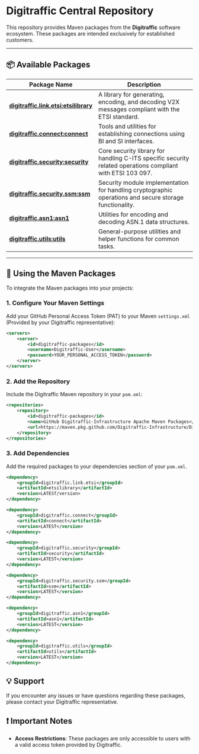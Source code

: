 # Digitraffic Central Repository

This repository provides Maven packages from the **Digitraffic** software ecosystem. These packages are intended exclusively for established customers.

---

## 📦 Available Packages

| **Package Name**                           | **Description**                                                                 |
|--------------------------------------------|---------------------------------------------------------------------------------|
| **[digitraffic.link.etsi:etsilibrary](../ETSILibrary.md)**      | A library for generating, encoding, and decoding V2X messages compliant with the ETSI standard.                               |
| **[digitraffic.connect:connect](../Connect.md)**            | Tools and utilities for establishing connections using BI and SI interfaces.           |
| **[digitraffic.security:security](../Security.md)**          | Core security library for handling C-ITS specific security related operations compliant with ETSI 103 097.     |
| **[digitraffic.security.ssm:ssm](../SoftwareSecurityModule.md)**           | Security module implementation for handling cryptographic operations and secure storage functionality.                              |
| **[digitraffic.asn1:asn1](../ASN1.md)**                  | Utilities for encoding and decoding ASN.1 data structures.                     |
| **[digitraffic.utils:utils](../Utils.md)**                | General-purpose utilities and helper functions for common tasks.   |

---

## 🔧 Using the Maven Packages

To integrate the Maven packages into your projects:

### 1. Configure Your Maven Settings
Add your GitHub Personal Access Token (PAT) to your Maven `settings.xml` (Provided by your Digitraffic representative):
```xml
<servers>
    <server>
        <id>digitraffic-packages</id>
        <username>Digitraffic-User</username>
        <password>YOUR_PERSONAL_ACCESS_TOKEN</password>
    </server>
</servers>
```
### 2. Add the Repository
Include the Digitraffic Maven repository in your `pom.xml`:
```xml
<repositories>
    <repository>
        <id>digitraffic-packages</id>
        <name>GitHub Digitraffic-Infrastructure Apache Maven Packages</name>
        <url>https://maven.pkg.github.com/Digitraffic-Infrastructure/Digitraffic.CentralRepository</url>
    </repository>
</repositories>
```
### 3. Add Dependencies
Add the required packages to your dependencies section of your `pom.xml`.
```xml
<dependency>
    <groupId>digitraffic.link.etsi</groupId>
    <artifactId>etsilibrary</artifactId>
    <version>LATEST/version>
</dependency>
```
```xml
<dependency>
    <groupId>digitraffic.connect</groupId>
    <artifactId>connect</artifactId>
    <version>LATEST</version>
</dependency>
```
```xml
<dependency>
    <groupId>digitraffic.security</groupId>
    <artifactId>security</artifactId>
    <version>LATEST</version>
</dependency>
```
```xml
<dependency>
    <groupId>digitraffic.security.ssm</groupId>
    <artifactId>ssm</artifactId>
    <version>LATEST</version>
</dependency>
```
```xml
<dependency>
    <groupId>digitraffic.asn1</groupId>
    <artifactId>asn1</artifactId>
    <version>LATEST</version>
</dependency>
```
```xml
<dependency>
    <groupId>digitraffic.utils</groupId>
    <artifactId>utils</artifactId>
    <version>LATEST</version>
</dependency>
```

## 💡 Support
If you encounter any issues or have questions regarding these packages, please contact your Digitraffic representative.

## ❗ Important Notes
- **Access Restrictions**: These packages are only accessible to users with a valid access token provided by Digitraffic.
